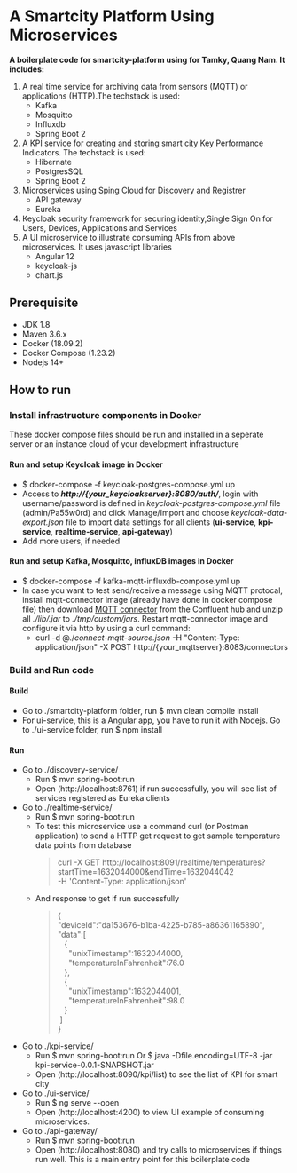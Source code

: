 # A Smartcity Platform Using Microservices
**A boilerplate code  for smartcity-platform using for Tamky, Quang Nam. It includes:**
 1. A real time service for archiving data from sensors (MQTT) or applications (HTTP).The techstack is used:
    * Kafka
    * Mosquitto
    * Influxdb
    * Spring Boot 2
 1. A KPI service for creating and storing smart city Key Performance Indicators. The techstack is used:
    * Hibernate
    * PostgresSQL
    * Spring Boot 2
 1. Microservices using Sping Cloud for Discovery and Registrer
    * API gateway
    * Eureka
 1. Keycloak security framework for securing identity,Single Sign On for Users, Devices, Applications and Services  
 1. A UI microservice to illustrate consuming APIs from above microservices. It uses javascript libraries
    * Angular 12
    * keycloak-js
    * chart.js   
 
## Prerequisite
- JDK 1.8 
- Maven 3.6.x
- Docker (18.09.2)
- Docker Compose (1.23.2) 
- Nodejs 14+

## How to run
### Install infrastructure components in Docker
These docker compose files should be run and installed in a seperate server or an instance cloud of your development infrastructure 
#### Run and setup Keycloak image in Docker
- $ docker-compose -f keycloak-postgres-compose.yml up
- Access to ***http://{your_keycloakserver}:8080/auth/***, login with username/password is defined in *keycloak-postgres-compose.yml* file (admin/Pa55w0rd) and click Manage/Import and choose *keycloak-data-export.json* file to import data settings for all clients (**ui-service**, **kpi-service**, **realtime-service**, **api-gateway**)
- Add more users, if needed
#### Run and setup Kafka, Mosquitto, influxDB images in Docker
- $ docker-compose -f kafka-mqtt-influxdb-compose.yml up
- In case you want to test send/receive a message using MQTT protocal, install mqtt-connector image (already have done in docker compose file) then download [MQTT connector](https://www.confluent.io/hub/) from the Confluent hub and unzip all *./lib/.jar* to *./tmp/custom/jars*. Restart mqtt-connector image and configure it via http by using a curl command:
   * curl -d @./*connect-mqtt-source.json* -H "Content-Type: application/json" -X POST http://{your_mqttserver}:8083/connectors 

### Build and Run code 
#### Build
- Go to ./smartcity-platform folder, run $ mvn clean compile install
- For ui-service, this is a Angular app, you have to run it with Nodejs. Go to ./ui-service folder, run  $ npm install
#### Run
- Go to ./discovery-service/ 
   * Run $ mvn spring-boot:run
   * Open (http://localhost:8761) if run successfully, you will see list of services registered as Eureka clients
- Go to ./realtime-service/
   * Run $ mvn spring-boot:run 
   * To test this microservice use a command curl (or Postman application) to send a HTTP get request to get sample temperature data points from database
     > curl -X GET http://localhost:8091/realtime/temperatures?startTime=1632044000&endTime=1632044042  \
  -H 'Content-Type: application/json' 
   * And response to get if run successfully
     > {\
   "deviceId":"da153676-b1ba-4225-b785-a86361165890",\
   "data":[\
       &nbsp;&nbsp; {\
          &nbsp;&nbsp;&nbsp;&nbsp; "unixTimestamp":1632044000,\
          &nbsp;&nbsp;&nbsp;&nbsp; "temperatureInFahrenheit":76.0\
       &nbsp;&nbsp; },\
       &nbsp;&nbsp; {\
          &nbsp;&nbsp;&nbsp;&nbsp; "unixTimestamp":1632044001,\
          &nbsp;&nbsp;&nbsp;&nbsp; "temperatureInFahrenheit":98.0\
      &nbsp;&nbsp;  }\
   &nbsp;]\
}
- Go to ./kpi-service/
   * Run $ mvn spring-boot:run Or $ java -Dfile.encoding=UTF-8 -jar kpi-service-0.0.1-SNAPSHOT.jar
   * Open (http://localhost:8090/kpi/list) to see the list of KPI for smart city 
- Go to ./ui-service/
   * Run $ ng serve --open
   * Open (http://localhost:4200) to view UI example of consuming microservices.
- Go to ./api-gateway/ 
   * Run $ mvn spring-boot:run 
   * Open (http://localhost:8080) and try calls to microservices if things run well. This is a main entry point for this boilerplate code
